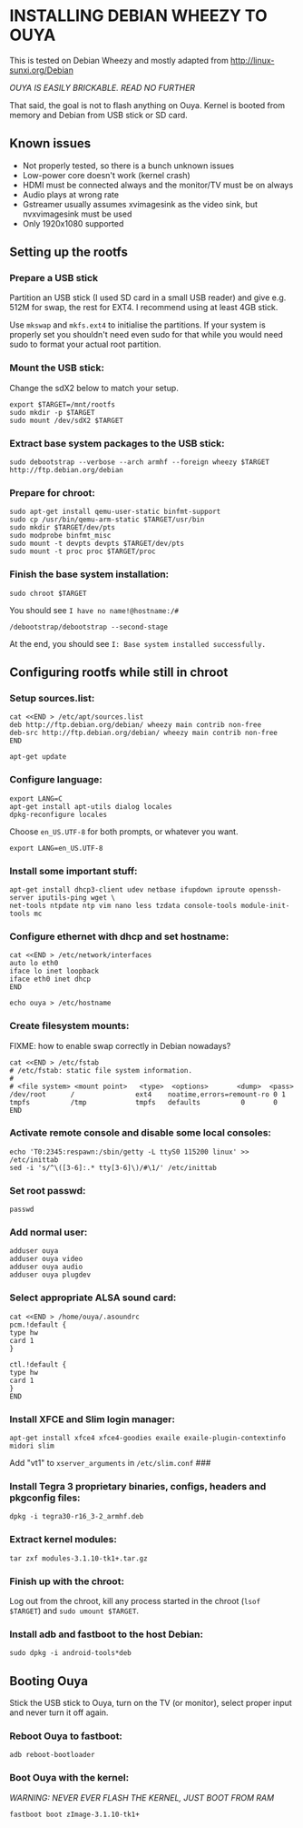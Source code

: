 INSTALLING DEBIAN WHEEZY TO OUYA
================================

This is tested on Debian Wheezy and mostly adapted from http://linux-sunxi.org/Debian

*OUYA IS EASILY BRICKABLE. READ NO FURTHER*

That said, the goal is not to flash anything on Ouya. Kernel is booted from memory and Debian from USB stick or SD card.

Known issues
------------
* Not properly tested, so there is a bunch unknown issues
* Low-power core doesn't work (kernel crash)
* HDMI must be connected always and the monitor/TV must be on always
* Audio plays at wrong rate
* Gstreamer usually assumes xvimagesink as the video sink, but nvxvimagesink must be used
* Only 1920x1080 supported


Setting up the rootfs
---------------------

### Prepare a USB stick ###

Partition an USB stick (I used SD card in a small USB reader) and give e.g. 512M for swap, the rest for EXT4. I recommend using at least 4GB stick.

Use `mkswap` and `mkfs.ext4` to initialise the partitions. If your system is properly set you shouldn't need even sudo for that while you would need sudo to format your actual root partition.

### Mount the USB stick: ###

Change the sdX2 below to match your setup.

    export $TARGET=/mnt/rootfs
    sudo mkdir -p $TARGET
    sudo mount /dev/sdX2 $TARGET

### Extract base system packages to the USB stick: ###
    sudo debootstrap --verbose --arch armhf --foreign wheezy $TARGET http://ftp.debian.org/debian

### Prepare for chroot: ###
    sudo apt-get install qemu-user-static binfmt-support
    sudo cp /usr/bin/qemu-arm-static $TARGET/usr/bin
    sudo mkdir $TARGET/dev/pts
    sudo modprobe binfmt_misc
    sudo mount -t devpts devpts $TARGET/dev/pts
    sudo mount -t proc proc $TARGET/proc

### Finish the base system installation: ###
    sudo chroot $TARGET

You should see `I have no name!@hostname:/#`

    /debootstrap/debootstrap --second-stage

At the end, you should see `I: Base system installed successfully.`

Configuring rootfs while still in chroot
----------------------------------------

### Setup sources.list: ###
    cat <<END > /etc/apt/sources.list
    deb http://ftp.debian.org/debian/ wheezy main contrib non-free
    deb-src http://ftp.debian.org/debian/ wheezy main contrib non-free
    END

    apt-get update

### Configure language: ###
    export LANG=C
    apt-get install apt-utils dialog locales
    dpkg-reconfigure locales

Choose `en_US.UTF-8` for both prompts, or whatever you want.

    export LANG=en_US.UTF-8

### Install some important stuff: ###
    apt-get install dhcp3-client udev netbase ifupdown iproute openssh-server iputils-ping wget \
    net-tools ntpdate ntp vim nano less tzdata console-tools module-init-tools mc

### Configure ethernet with dhcp and set hostname: ###
    cat <<END > /etc/network/interfaces
    auto lo eth0
    iface lo inet loopback
    iface eth0 inet dhcp
    END

    echo ouya > /etc/hostname

### Create filesystem mounts: ###
FIXME: how to enable swap correctly in Debian nowadays?

    cat <<END > /etc/fstab
    # /etc/fstab: static file system information.
    #
    # <file system> <mount point>   <type>  <options>       <dump>  <pass>
    /dev/root      /               ext4    noatime,errors=remount-ro 0 1
    tmpfs          /tmp            tmpfs   defaults          0       0
    END

### Activate remote console and disable some local consoles: ###
    echo 'T0:2345:respawn:/sbin/getty -L ttyS0 115200 linux' >> /etc/inittab
    sed -i 's/^\([3-6]:.* tty[3-6]\)/#\1/' /etc/inittab

### Set root passwd: ###
    passwd

### Add normal user: ###
    adduser ouya
    adduser ouya video
    adduser ouya audio
    adduser ouya plugdev


### Select appropriate ALSA sound card: ###

    cat <<END > /home/ouya/.asoundrc
    pcm.!default {
    type hw
    card 1
    }
    
    ctl.!default {
    type hw
    card 1
    }
    END

### Install XFCE and Slim login manager: ###
    apt-get install xfce4 xfce4-goodies exaile exaile-plugin-contextinfo midori slim

Add "vt1" to `xserver_arguments` in `/etc/slim.conf` ###

### Install Tegra 3 proprietary binaries, configs, headers and pkgconfig files: ###
    dpkg -i tegra30-r16_3-2_armhf.deb

### Extract kernel modules: ###
    tar zxf modules-3.1.10-tk1+.tar.gz

### Finish up with the chroot: ###

Log out from the chroot, kill any process started in the chroot (`lsof $TARGET`) and `sudo umount $TARGET`.

### Install adb and fastboot to the host Debian: ###
    sudo dpkg -i android-tools*deb

Booting Ouya
------------

Stick the USB stick to Ouya, turn on the TV (or monitor), select proper input and never turn it off again.

### Reboot Ouya to fastboot: ###
    adb reboot-bootloader

### Boot Ouya with the kernel: ###
*WARNING: NEVER EVER FLASH THE KERNEL, JUST BOOT FROM RAM*

    fastboot boot zImage-3.1.10-tk1+

